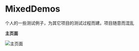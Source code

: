 # MixedDemos
个人的一些测试例子，为其它项目的测试过程而建。项目随意而混乱

**主页面**

![主页面](https://raw.githubusercontent.com/GreysonHop/BlurAndSomeElse/master/app/md_res/WeChatTag_pic_s.jpg)
